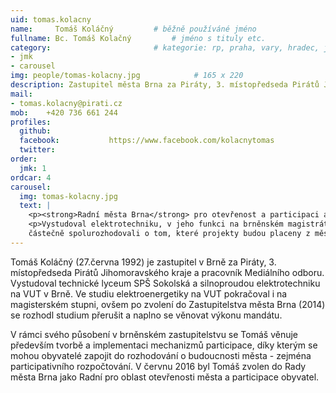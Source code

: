 ```yaml
---
uid: tomas.kolacny
name:     Tomáš Koláčný	  		# běžně používáné jméno
fullname: Bc. Tomáš Kolačný  		# jméno s tituly etc.
category:                 		# kategorie: rp, praha, vary, hradec, jmk, senat
- jmk
- carousel
img: people/tomas-kolacny.jpg            # 165 x 220
description: Zastupitel města Brna za Piráty, 3. místopředseda Pirátů Jihomoravského kraje            	# kratký popis, max 160 znaků
mail:
- tomas.kolacny@pirati.cz
mob:	+420 736 661 244
profiles:
  github:                 
  facebook: 		  https://www.facebook.com/kolacnytomas
  twitter: 		  
order:
  jmk: 1
ordcar: 4 		 
carousel:
  img: tomas-kolacny.jpg
  text: |
    <p><strong>Radní města Brna</strong> pro otevřenost a participaci a místopředseda Pirátů v Jihomoravském kraji</p>
    <p>Vystudoval elektrotechniku, v jeho funkci na brněnském magistrátu se mu podařilo prosadit, aby občané
    částečně spolurozhodovali o tom, které projekty budou placeny z městské pokladny (tzv. participativní rozpočet)</p>
---
```


Tomáš Koláčný (27.června 1992) je zastupitel v Brně za Piráty, 3. místopředseda Pirátů Jihomoravského kraje a pracovník Mediálního odboru. Vystudoval technické lyceum SPŠ Sokolská a silnoproudou elektrotechniku na VUT v Brně. Ve studiu elektroenergetiky na VUT pokračoval i na magisterském stupni, ovšem po zvolení do Zastupitelstva města Brna (2014) se rozhodl studium přerušit a naplno se věnovat výkonu mandátu.

V rámci svého působení v brněnském zastupitelstvu se Tomáš věnuje především tvorbě a implementaci mechanizmů participace, díky kterým se mohou obyvatelé zapojit do rozhodování o budoucnosti města - zejména participativního rozpočtování. V červnu 2016 byl Tomáš zvolen do Rady města Brna jako Radní pro oblast otevřenosti města a participace obyvatel.
